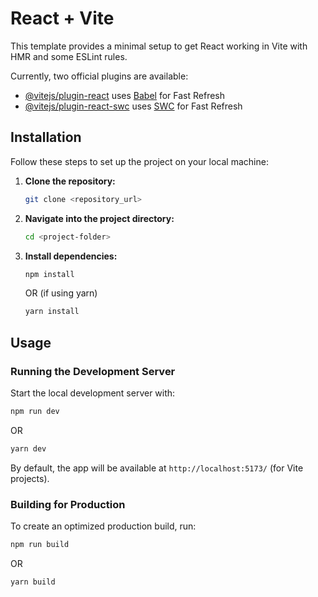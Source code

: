 # React + Vite

This template provides a minimal setup to get React working in Vite with HMR and some ESLint rules.

Currently, two official plugins are available:

- [@vitejs/plugin-react](https://github.com/vitejs/vite-plugin-react/blob/main/packages/plugin-react/README.md) uses [Babel](https://babeljs.io/) for Fast Refresh
- [@vitejs/plugin-react-swc](https://github.com/vitejs/vite-plugin-react-swc) uses [SWC](https://swc.rs/) for Fast Refresh

## Installation

Follow these steps to set up the project on your local machine:

1. **Clone the repository:**
   ```sh
   git clone <repository_url>
   ```
2. **Navigate into the project directory:**
   ```sh
   cd <project-folder>
   ```
3. **Install dependencies:**
   ```sh
   npm install
   ```
   OR (if using yarn)
   ```sh
   yarn install
   ```

## Usage

### Running the Development Server
Start the local development server with:
```sh
npm run dev
```
OR
```sh
yarn dev
```

By default, the app will be available at `http://localhost:5173/` (for Vite projects).

### Building for Production
To create an optimized production build, run:
```sh
npm run build
```
OR
```sh
yarn build
```
